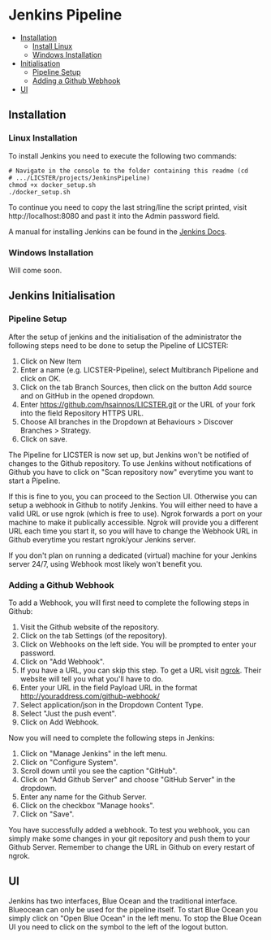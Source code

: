 # Jenkins Pipeline
- [Installation](Installation)
    - [Install Linux](Linux-Installation)
    - [Windows Installation](Windows-Installation)
- [Initialisation](Jenkins-Initialisation)
    - [Pipeline Setup](Pipeline-Setup)
    - [Adding a Github Webhook](Adding-a-Github-Webhook)
- [UI](UI)
## Installation
### Linux Installation

To install Jenkins you need to execute the following two commands:
```
# Navigate in the console to the folder containing this readme (cd 
# .../LICSTER/projects/JenkinsPipeline)
chmod +x docker_setup.sh
./docker_setup.sh
```
To continue you need to copy the last string/line the script printed,
visit http://localhost:8080 and past it into the Admin password field.

A manual for installing Jenkins can be found in the [Jenkins Docs](https://www.jenkins.io/doc/book/installing/#setup-wizard).

### Windows Installation

Will come soon.

## Jenkins Initialisation

### Pipeline Setup
After the setup of jenkins and the initialisation of the administrator the following steps need to be done to setup the Pipeline of LICSTER:
1. Click on New Item
2. Enter a name (e.g. LICSTER-Pipeline), select Multibranch Pipelione and click on OK.
3. Click on the tab Branch Sources, then click on the button Add source and on GitHub in the opened dropdown.
4. Enter https://github.com/hsainnos/LICSTER.git or the URL of your fork into the field Repository HTTPS URL.
5. Choose All branches in the Dropdown at Behaviours > Discover Branches > Strategy.
6. Click on save.

The Pipeline for LICSTER is now set up, but Jenkins won't be notified of changes to the Github repository. To use Jenkins without notifications of Github you have to click on "Scan repository now" everytime you want to start a Pipeline. 

If this is fine to you, you can proceed to the Section UI. Otherwise you can setup a webhook in Github to notify Jenkins. You will either need to have a valid URL or use ngrok (which is free to use). Ngrok forwards a port on your machine to make it publically accessible. Ngrok will provide you a different URL each time you start it, so you will have to change the Webhook URL in Github everytime you restart ngrok/your Jenkins server.

If you don't plan on running a dedicated (virtual) machine for your Jenkins server 24/7, using Webhook most likely won't benefit you.

### Adding a Github Webhook

To add a Webhook, you will first need to complete the following steps in Github:
1. Visit the Github website of the repository.
2. Click on the tab Settings (of the repository).
3. Click on Webhooks on the left side. You will be prompted to enter your password.
4. Click on "Add Webhook".
5. If you have a URL, you can skip this step. To get a URL visit [ngrok](https://ngrok.com/). Their website will tell you what you'll have to do.
6. Enter your URL in the field Payload URL in the format http://youraddress.com/github-webhook/
7. Select application/json in the Dropdown Content Type.
8. Select "Just the push event".
9. Click on Add Webhook.

Now you will need to complete the following steps in Jenkins:
1. Click on "Manage Jenkins" in the left menu.
2. Click on "Configure System".
3. Scroll down until you see the caption "GitHub".
4. Click on "Add Github Server" and choose "GitHub Server" in the dropdown.
5. Enter any name for the Github Server.
6. Click on the checkbox "Manage hooks".
7. Click on "Save".

You have successfully added a webhook. To test you webhook, you can simply make some changes in your git repository and push them to your Github Server. Remember to change the URL in Github on every restart of ngrok.

## UI
Jenkins has two interfaces, Blue Ocean and the traditional interface. Blueocean can only be used for the pipeline itself. To start Blue Ocean you simply click on "Open Blue Ocean" in the left menu. To stop the Blue Ocean UI you need to click on the symbol to the left of the logout button.